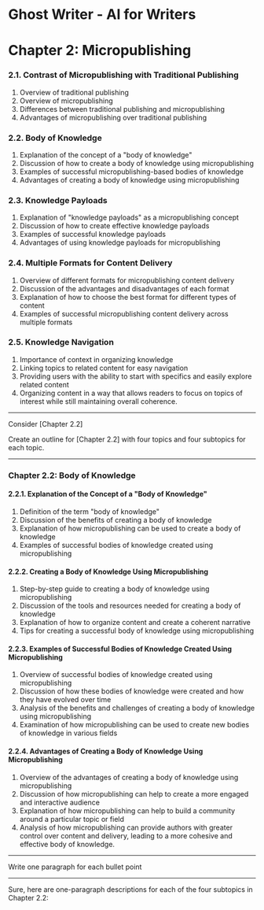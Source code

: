 # Ghost Writer - AI for Writers
# Chapter 2: Micropublishing

### 2.1. Contrast of Micropublishing with Traditional Publishing
1. Overview of traditional publishing
2. Overview of micropublishing
3. Differences between traditional publishing and micropublishing
4. Advantages of micropublishing over traditional publishing

### 2.2. Body of Knowledge
1. Explanation of the concept of a "body of knowledge"
2. Discussion of how to create a body of knowledge using micropublishing
3. Examples of successful micropublishing-based bodies of knowledge
4. Advantages of creating a body of knowledge using micropublishing

### 2.3. Knowledge Payloads
1. Explanation of "knowledge payloads" as a micropublishing concept
2. Discussion of how to create effective knowledge payloads
3. Examples of successful knowledge payloads
4. Advantages of using knowledge payloads for micropublishing

### 2.4. Multiple Formats for Content Delivery
1. Overview of different formats for micropublishing content delivery
2. Discussion of the advantages and disadvantages of each format
3. Explanation of how to choose the best format for different types of content
4. Examples of successful micropublishing content delivery across multiple formats

### 2.5. Knowledge Navigation
1. Importance of context in organizing knowledge
2. Linking topics to related content for easy navigation
3. Providing users with the ability to start with specifics and easily explore related content
4. Organizing content in a way that allows readers to focus on topics of interest while still maintaining overall coherence.

---

Consider [Chapter 2.2]

Create an outline for [Chapter 2.2] with four topics and four subtopics for each topic.

---

### Chapter 2.2: Body of Knowledge

#### 2.2.1. Explanation of the Concept of a "Body of Knowledge"
1. Definition of the term "body of knowledge"
2. Discussion of the benefits of creating a body of knowledge
3. Explanation of how micropublishing can be used to create a body of knowledge
4. Examples of successful bodies of knowledge created using micropublishing

#### 2.2.2. Creating a Body of Knowledge Using Micropublishing
1. Step-by-step guide to creating a body of knowledge using micropublishing
2. Discussion of the tools and resources needed for creating a body of knowledge
3. Explanation of how to organize content and create a coherent narrative
4. Tips for creating a successful body of knowledge using micropublishing

#### 2.2.3. Examples of Successful Bodies of Knowledge Created Using Micropublishing
1. Overview of successful bodies of knowledge created using micropublishing
2. Discussion of how these bodies of knowledge were created and how they have evolved over time
3. Analysis of the benefits and challenges of creating a body of knowledge using micropublishing
4. Examination of how micropublishing can be used to create new bodies of knowledge in various fields

#### 2.2.4. Advantages of Creating a Body of Knowledge Using Micropublishing
1. Overview of the advantages of creating a body of knowledge using micropublishing
2. Discussion of how micropublishing can help to create a more engaged and interactive audience
3. Explanation of how micropublishing can help to build a community around a particular topic or field
4. Analysis of how micropublishing can provide authors with greater control over content and delivery, leading to a more cohesive and effective body of knowledge.


---

Write one paragraph for each bullet point

---

Sure, here are one-paragraph descriptions for each of the four subtopics in Chapter 2.2:
